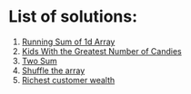 # List of solutions:

1. [Running Sum of 1d Array](https://github.com/SanjampreetSingh/PP/tree/master/LeetCode/Array%20Code/Running%20Sum%20of%201d%20Array)
2. [Kids With the Greatest Number of Candies](https://github.com/SanjampreetSingh/PP/blob/master/LeetCode/Array%20Code/Kids%20With%20the%20Greatest%20Number%20of%20Candies)
3. [Two Sum]()
4. [Shuffle the array](https://github.com/SanjampreetSingh/PP/blob/master/LeetCode/Array%20Code/Shuffle%20the%20array)
5. [Richest customer wealth](https://github.com/SanjampreetSingh/PP/blob/master/LeetCode/Array%20Code/Richest%20customer%20wealth)
